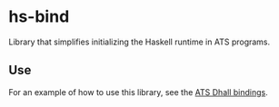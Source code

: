 # hs-bind

Library that simplifies initializing the Haskell runtime in ATS programs.

## Use

For an example of how to use this library, see the [ATS Dhall
bindings](https://github.com/vmchale/dhall-ats).
